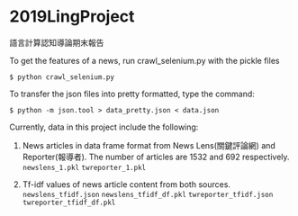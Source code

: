 # 2019LingProject
語言計算認知導論期末報告

To get the features of a news, run crawl_selenium.py with the pickle files

`$ python crawl_selenium.py`

To transfer the json files into pretty formatted, type the command:

`$ python -m json.tool > data_pretty.json < data.json`

Currently, data in this project include the following:

1. News articles in data frame format from News Lens(關鍵評論網) and Reporter(報導者). The number of articles are 1532 and 692 respectively.
`newslens_1.pkl`
`twreporter_1.pkl`

2. Tf-idf values of news article content from both sources.
`newslens_tfidf.json`
`newslens_tfidf_df.pkl`
`twreporter_tfidf.json`
`twreporter_tfidf_df.pkl`
